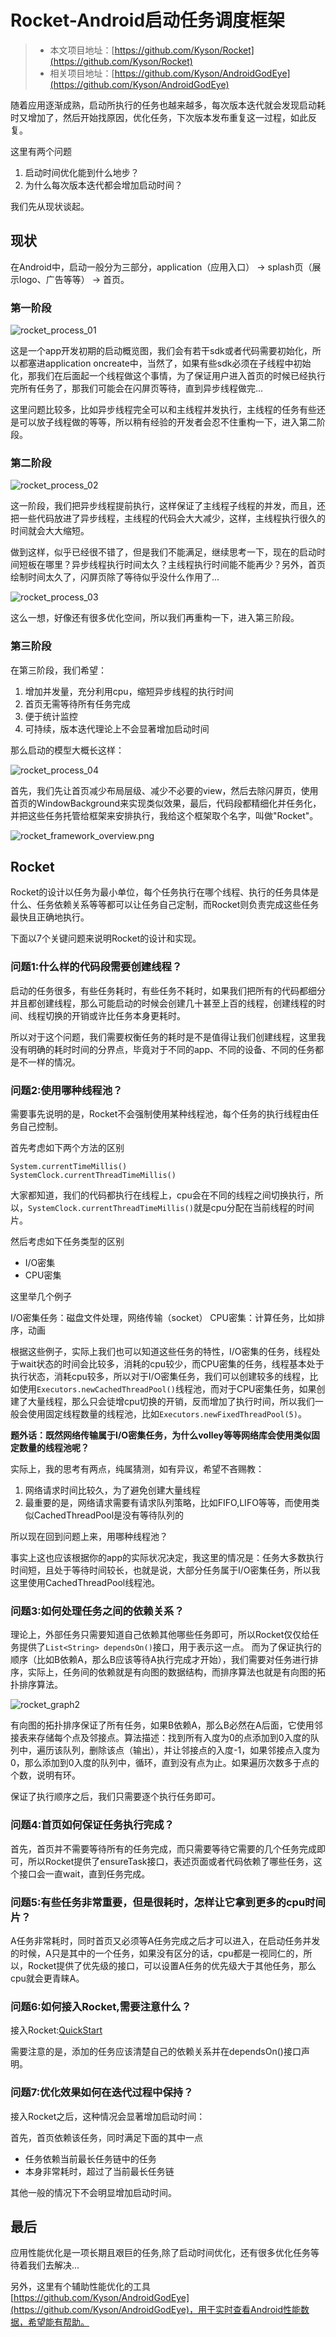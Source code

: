 # Rocket-Android启动任务调度框架

> - 本文项目地址：[https://github.com/Kyson/Rocket](https://github.com/Kyson/Rocket)
> - 相关项目地址：[https://github.com/Kyson/AndroidGodEye](https://github.com/Kyson/AndroidGodEye)

随着应用逐渐成熟，启动所执行的任务也越来越多，每次版本迭代就会发现启动耗时又增加了，然后开始找原因，优化任务，下次版本发布重复这一过程，如此反复。

这里有两个问题

1. 启动时间优化能到什么地步？
2. 为什么每次版本迭代都会增加启动时间？

我们先从现状谈起。

## 现状

在Android中，启动一般分为三部分，application（应用入口） -> splash页（展示logo、广告等等） -> 首页。

### 第一阶段

![rocket_process_01](http://photo.tech.hikyson.cn/rocket_process_01.png)

这是一个app开发初期的启动概览图，我们会有若干sdk或者代码需要初始化，所以都塞进application oncreate中，当然了，如果有些sdk必须在子线程中初始化，那我们在后面起一个线程做这个事情，为了保证用户进入首页的时候已经执行完所有任务了，那我们可能会在闪屏页等待，直到异步线程做完...

这里问题比较多，比如异步线程完全可以和主线程并发执行，主线程的任务有些还是可以放子线程做的等等，所以稍有经验的开发者会忍不住重构一下，进入第二阶段。

### 第二阶段

![rocket_process_02](http://photo.tech.hikyson.cn/rocket_process_02.png)

这一阶段，我们把异步线程提前执行，这样保证了主线程子线程的并发，而且，还把一些代码放进了异步线程，主线程的代码会大大减少，这样，主线程执行很久的时间就会大大缩短。

做到这样，似乎已经很不错了，但是我们不能满足，继续思考一下，现在的启动时间短板在哪里？异步线程执行时间太久？主线程执行时间能不能再少？另外，首页绘制时间太久了，闪屏页除了等待似乎没什么作用了...

![rocket_process_03](http://photo.tech.hikyson.cn/rocket_process_03.png)

这么一想，好像还有很多优化空间，所以我们再重构一下，进入第三阶段。

### 第三阶段

在第三阶段，我们希望：

1. 增加并发量，充分利用cpu，缩短异步线程的执行时间
2. 首页无需等待所有任务完成
3. 便于统计监控
4. 可持续，版本迭代理论上不会显著增加启动时间

那么启动的模型大概长这样：

![rocket_process_04](http://photo.tech.hikyson.cn/rocket_process_04.png)

首先，我们先让首页减少布局层级、减少不必要的view，然后去除闪屏页，使用首页的WindowBackground来实现类似效果，最后，代码段都精细化并任务化，并把这些任务托管给框架来安排执行，我给这个框架取个名字，叫做"Rocket"。

![rocket_framework_overview.png](http://photo.tech.hikyson.cn/rocket_framework_overview.png)

## Rocket

Rocket的设计以任务为最小单位，每个任务执行在哪个线程、执行的任务具体是什么、任务依赖关系等等都可以让任务自己定制，而Rocket则负责完成这些任务最快且正确地执行。

下面以7个关键问题来说明Rocket的设计和实现。

### 问题1:什么样的代码段需要创建线程？

启动的任务很多，有些任务耗时，有些任务不耗时，如果我们把所有的代码都细分并且都创建线程，那么可能启动的时候会创建几十甚至上百的线程，创建线程的时间、线程切换的开销或许比任务本身更耗时。

所以对于这个问题，我们需要权衡任务的耗时是不是值得让我们创建线程，这里我没有明确的耗时时间的分界点，毕竟对于不同的app、不同的设备、不同的任务都是不一样的情况。

### 问题2:使用哪种线程池？

需要事先说明的是，Rocket不会强制使用某种线程池，每个任务的执行线程由任务自己控制。

首先考虑如下两个方法的区别

```
System.currentTimeMillis()
SystemClock.currentThreadTimeMillis()
```

大家都知道，我们的代码都执行在线程上，cpu会在不同的线程之间切换执行，所以，`SystemClock.currentThreadTimeMillis()`就是cpu分配在当前线程的时间片。

然后考虑如下任务类型的区别

- I/O密集
- CPU密集

这里举几个例子

I/O密集任务：磁盘文件处理，网络传输（socket）
CPU密集：计算任务，比如排序，动画

根据这些例子，实际上我们也可以知道这些任务的特性，I/O密集的任务，线程处于wait状态的时间会比较多，消耗的cpu较少，而CPU密集的任务，线程基本处于执行状态，消耗cpu较多，所以对于I/O密集任务，我们可以创建较多的线程，比如使用`Executors.newCachedThreadPool()`线程池，而对于CPU密集任务，如果创建了大量线程，那么只会徒增cpu切换的开销，反而增加了执行时间，所以我们一般会使用固定线程数量的线程池，比如`Executors.newFixedThreadPool(5)`。

**题外话：既然网络传输属于I/O密集任务，为什么volley等等网络库会使用类似固定数量的线程池呢？**

实际上，我的思考有两点，纯属猜测，如有异议，希望不吝赐教：

1. 网络请求时间比较久，为了避免创建大量线程
2. 最重要的是，网络请求需要有请求队列策略，比如FIFO,LIFO等等，而使用类似CachedThreadPool是没有等待队列的

所以现在回到问题上来，用哪种线程池？

事实上这也应该根据你的app的实际状况决定，我这里的情况是：任务大多数执行时间短，且处于等待时间较长，也就是说，大部分任务属于I/O密集任务，所以我这里使用CachedThreadPool线程池。

### 问题3:如何处理任务之间的依赖关系？

理论上，外部任务只需要知道自己依赖其他哪些任务即可，所以Rocket仅仅给任务提供了`List<String> dependsOn()`接口，用于表示这一点。
而为了保证执行的顺序（比如B依赖A，那么B应该等待A执行完成才开始），我们需要对任务进行排序，实际上，任务间的依赖就是有向图的数据结构，而排序算法也就是有向图的拓扑排序算法。

![rocket_graph2](http://photo.tech.hikyson.cn/rocket_graph2.png)

有向图的拓扑排序保证了所有任务，如果B依赖A，那么B必然在A后面，它使用邻接表来存储每个点及邻接点。算法描述：找到所有入度为0的点添加到0入度的队列中，遍历该队列，删除该点（输出），并让邻接点的入度-1，如果邻接点入度为0，那么添加到0入度的队列中，循环，直到没有点为止。如果遍历次数多于点的个数，说明有环。

保证了执行顺序之后，我们只需要逐个执行任务即可。

### 问题4:首页如何保证任务执行完成？

首先，首页并不需要等待所有的任务完成，而只需要等待它需要的几个任务完成即可，所以Rocket提供了ensureTask接口，表述页面或者代码依赖了哪些任务，这个接口会一直wait，直到任务完成。

### 问题5:有些任务非常重要，但是很耗时，怎样让它拿到更多的cpu时间片？

A任务非常耗时，同时首页又必须等A任务完成之后才可以进入，在启动任务并发的时候，A只是其中的一个任务，如果没有区分的话，cpu都是一视同仁的，所以，Rocket提供了优先级的接口，可以设置A任务的优先级大于其他任务，那么cpu就会更青睐A。

### 问题6:如何接入Rocket,需要注意什么？

接入Rocket:[QuickStart](https://github.com/Kyson/Rocket/blob/master/README.md)

需要注意的是，添加的任务应该清楚自己的依赖关系并在dependsOn()接口声明。

### 问题7:优化效果如何在迭代过程中保持？

接入Rocket之后，这种情况会显著增加启动时间：

首先，首页依赖该任务，同时满足下面的其中一点

- 任务依赖当前最长任务链中的任务
- 本身非常耗时，超过了当前最长任务链

其他一般的情况下不会明显增加启动时间。

## 最后

应用性能优化是一项长期且艰巨的任务,除了启动时间优化，还有很多优化任务等待着我们去解决...

另外，这里有个辅助性能优化的工具[https://github.com/Kyson/AndroidGodEye](https://github.com/Kyson/AndroidGodEye)，用于实时查看Android性能数据，希望能有帮助。
